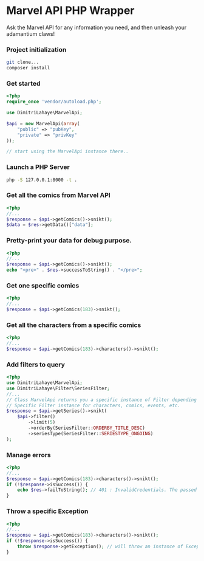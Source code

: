 # Marvel API PHP Wrapper

Ask the Marvel API for any information you need, and then unleash your adamantium claws!

### Project initialization
```bash
git clone...
composer install
```

### Get started
```php
<?php
require_once 'vendor/autoload.php';

use DimitriLahaye\MarvelApi;

$api = new MarvelApi(array(
	"public" => "pubKey",
	"private" => "privKey"
));

// start using the MarvelApi instance there..
```

### Launch a PHP Server
```bash
php -S 127.0.0.1:8000 -t .
```

### Get all the comics from Marvel API
```php
<?php
//...
$response = $api->getComics()->snikt();
$data = $res->getData()["data"];
```

### Pretty-print your data for debug purpose.
```php
<?php
//...
$response = $api->getComics()->snikt();
echo "<pre>" . $res->successToString() . "</pre>";
```

### Get one specific comics
```php
<?php
//...
$response = $api->getComics(183)->snikt();
```

### Get all the characters from a specific comics
```php
<?php
//...
$response = $api->getComics(183)->characters()->snikt();
```

### Add filters to query
```php
<?php
use DimitriLahaye\MarvelApi;
use DimitriLahaye\Filter\SeriesFilter;
//...
// Class MarvelApi returns you a specific instance of Filter depending on your current namespace.
// Specific Filter instance for characters, comics, events, etc.
$response = $api->getSeries()->snikt(
	$api->filter()
		->limit(5)
		->orderBy(SeriesFilter::ORDERBY_TITLE_DESC)
		->seriesType(SeriesFilter::SERIESTYPE_ONGOING)
);
```

### Manage errors
```php
<?php
//...
$response = $api->getComics(183)->characters()->snikt();
if (!$response->isSuccess()) {
	echo $res->failToString(); // 401 : InvalidCredentials. The passed API key is invalid.
}
```

### Throw a specific Exception
```php
<?php
//...
$response = $api->getComics(183)->characters()->snikt();
if (!$response->isSuccess()) {
	throw $response->getException(); // will throw an instance of Exception with status, message from API and message from cURL.
}
```
